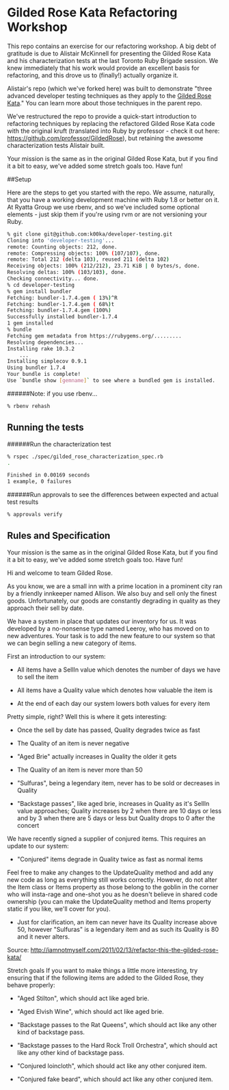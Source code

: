 Gilded Rose Kata Refactoring Workshop
=====================================

This repo contains an exercise for our refactoring workshop. A big debt of gratitude is due to Alistair McKinnell for presenting the Gilded Rose Kata and his characterization tests at the last Toronto Ruby Brigade session. We knew immediately that his work would provide an excellent basis for refactoring, and this drove us to (finally!) actually organize it.

Alistair's repo (which we've forked here) was built to demonstrate "three advanced developer testing techniques as they apply to the [Gilded Rose Kata](http://craftsmanship.sv.cmu.edu/exercises/gilded-rose-kata)."  You can learn more about those techniques in the parent repo.

We've restructured the repo to provide a quick-start introduction to refactoring techniques by replacing the refactored Gilded Rose Kata code with the original kruft (translated into Ruby by professor - check it out here: https://github.com/professor/GildedRose), but retaining the awesome characterization tests Alistair built.

Your mission is the same as in the original Gilded Rose Kata, but if you find it a bit to easy, we've added some stretch goals too.  Have fun!


##Setup

Here are the steps to get you started with the repo. We assume, naturally, that you have a working development machine with Ruby 1.8 or better on it. At Ryatta Group we use rbenv, and so we've included some optional elements - just skip them if you're using rvm or are not versioning your Ruby.

```sh
% git clone git@github.com:k00ka/developer-testing.git
Cloning into 'developer-testing'...
remote: Counting objects: 212, done.
remote: Compressing objects: 100% (107/107), done.
remote: Total 212 (delta 103), reused 211 (delta 102)
Receiving objects: 100% (212/212), 23.71 KiB | 0 bytes/s, done.
Resolving deltas: 100% (103/103), done.
Checking connectivity... done.
% cd developer-testing
% gem install bundler
Fetching: bundler-1.7.4.gem ( 13%)^R
Fetching: bundler-1.7.4.gem ( 68%)t
Fetching: bundler-1.7.4.gem (100%)
Successfully installed bundler-1.7.4
1 gem installed
% bundle
Fetching gem metadata from https://rubygems.org/.........
Resolving dependencies...
Installing rake 10.3.2
    ...
Installing simplecov 0.9.1
Using bundler 1.7.4
Your bundle is complete!
Use `bundle show [gemname]` to see where a bundled gem is installed.
```
######Note: if you use rbenv...
```sh
% rbenv rehash
```

Running the tests
-----------------
######Run the characterization test 
```sh
% rspec ./spec/gilded_rose_characterization_spec.rb
.

Finished in 0.00169 seconds
1 example, 0 failures
```
######Run approvals to see the differences between expected and actual test results
```sh
% approvals verify
```


## Rules and Specification
Your mission is the same as in the original Gilded Rose Kata, but if you find it a bit to easy, we've added some stretch goals too. Have fun!

Hi and welcome to team Gilded Rose.

As you know, we are a small inn with a prime location in a prominent city ran by a friendly innkeeper named Allison. We also buy and sell only the finest goods. Unfortunately, our goods are constantly degrading in quality as they approach their sell by date.

We have a system in place that updates our inventory for us. It was developed by a no-nonsense type named Leeroy, who has moved on to new adventures. Your task is to add the new feature to our system so that we can begin selling a new category of items.

First an introduction to our system:

* All items have a SellIn value which denotes the number of days we have to sell the item

* All items have a Quality value which denotes how valuable the item is

* At the end of each day our system lowers both values for every item

Pretty simple, right? Well this is where it gets interesting:

* Once the sell by date has passed, Quality degrades twice as fast

* The Quality of an item is never negative

* "Aged Brie" actually increases in Quality the older it gets

* The Quality of an item is never more than 50

* "Sulfuras", being a legendary item, never has to be sold or decreases in Quality

* "Backstage passes", like aged brie, increases in Quality as it's SellIn value approaches; Quality increases by 2 when there are 10 days or less and by 3 when there are 5 days or less but Quality drops to 0 after the concert

We have recently signed a supplier of conjured items. This requires an update to our system:

* "Conjured" items degrade in Quality twice as fast as normal items

Feel free to make any changes to the UpdateQuality method and add any new code as long as everything still works correctly. However, do not alter the Item class or Items property as those belong to the goblin in the corner who will insta-rage and one-shot you as he doesn't believe in shared code ownership (you can make the UpdateQuality method and Items property static if you like, we'll cover for you).

* Just for clarification, an item can never have its Quality increase above 50, however "Sulfuras" is a legendary item and as such its Quality is 80 and it never alters.

Source: http://iamnotmyself.com/2011/02/13/refactor-this-the-gilded-rose-kata/

Stretch goals If you want to make things a little more interesting, try ensuring that if the following items are added to the Gilded Rose, they behave properly:

* "Aged Stilton", which should act like aged brie.

* "Aged Elvish Wine", which should act like aged brie.

* "Backstage passes to the Rat Queens", which should act like any other kind of backstage pass.

* "Backstage passes to the Hard Rock Troll Orchestra", which should act like any other kind of backstage pass.

* "Conjured loincloth", which should act like any other conjured item.

* "Conjured fake beard", which should act like any other conjured item.
